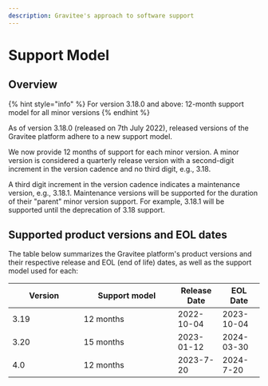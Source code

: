 ```yaml
---
description: Gravitee's approach to software support
---
```


# Support Model

## Overview

{% hint style="info" %}
For version 3.18.0 and above: 12-month support model for all minor versions
{% endhint %}

As of version 3.18.0 (released on 7th July 2022), released versions of the Gravitee platform adhere to a new support model.

We now provide 12 months of support for each minor version. A minor version is considered a quarterly release version with a second-digit increment in the version cadence and no third digit, e.g., 3.18.&#x20;

A third digit increment in the version cadence indicates a maintenance version, e.g., 3.18.1. Maintenance versions will be supported for the duration of their "parent" minor version support. For example, 3.18.1 will be supported until the deprecation of 3.18 support.

## Supported product versions and EOL dates

The table below summarizes the Gravitee platform's product versions and their respective release and EOL (end of life) dates, as well as the support model used for each:

<table><thead><tr><th width="127">Version</th><th width="173">Support model</th><th>Release Date</th><th>EOL Date</th></tr></thead><tbody><tr><td>3.19</td><td>12 months</td><td>2022-10-04</td><td>2023-10-04</td></tr><tr><td>3.20</td><td>15 months</td><td>2023-01-12</td><td>2024-03-30</td></tr><tr><td>4.0</td><td>12 months</td><td>2023-7-20</td><td>2024-7-20</td></tr></tbody></table>

